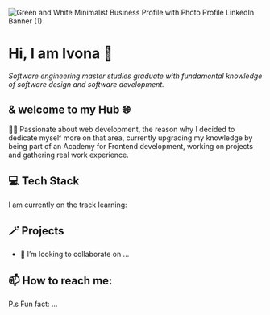 ![Green and White Minimalist Business Profile with Photo Profile LinkedIn Banner (1)](https://github.com/user-attachments/assets/21075143-c714-4d65-8a03-267b798951d0)






# Hi, I am Ivona 👋
_Software engineering master studies graduate with fundamental knowledge of software design and software development._ <br>
## & welcome to my Hub 🌐

👩‍💻 Passionate about web development, the reason why I decided to dedicate myself more on that area, currently upgrading my knowledge by being part of an Academy for Frontend development, working on projects and gathering real work experience. <br>

## 💻 Tech Stack
I am currently on the track learning: 
## 🪄 Projects

- 👯 I’m looking to collaborate on ...

## 📫 How to reach me: 

P.s Fun fact: ...

